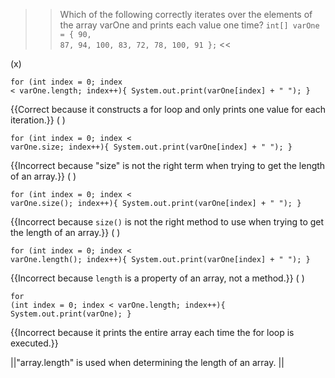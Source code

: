 >>Which of the following correctly iterates over the elements of the array varOne and prints each value one time?
<code>int[] varOne = { 90, 87, 94, 100, 83, 72, 78, 100, 91 };</code> <<

(x) <pre><code class="java language-java">for (int index = 0; index &lt; varOne.length; index++){
  System.out.print(varOne[index] + " ");
}
</code></pre> {{Correct because it constructs a for loop and only prints one value for each iteration.}}
( ) <pre><code class="java language-java">for (int index = 0; index &lt; varOne.size; index++){
  System.out.print(varOne[index] + " "); 
}
</code></pre> {{Incorrect because "size" is not the right term when trying to get the length of an array.}}
( ) <pre><code class="java language-java">for (int index = 0; index &lt; varOne.size(); index++){
  System.out.print(varOne[index] + " ");
}
</code></pre> {{Incorrect because <code>size()</code> is not the right method to use when trying to get the length of an array.}}
( ) <pre><code class="java language-java">for (int index = 0; index &lt; varOne.length(); index++){
  System.out.print(varOne[index] + " ");
}
</code></pre> {{Incorrect because <code>length</code> is a property of an array, not a method.}}
( ) <pre><code class="java language-java">for (int index = 0; index &lt; varOne.length; index++){
  System.out.print(varOne);
}
</code></pre> {{Incorrect because it prints the entire array each time the for loop is executed.}}

||"array.length" is used when determining the length of an array. ||
